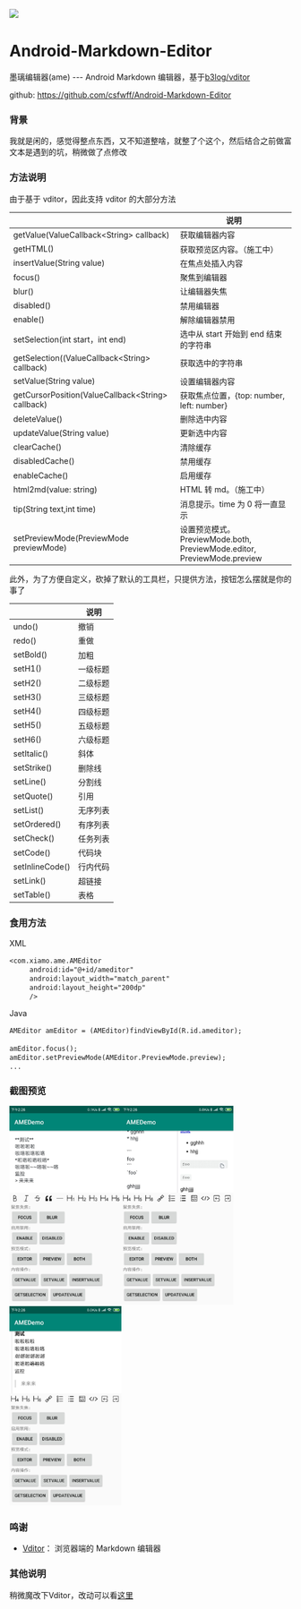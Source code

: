 ![](https://img.hacpai.com/bing/20190803.jpg?imageView2/1/w/960/h/540/interlace/1/q/100) 

# Android-Markdown-Editor

墨璃编辑器(ame) --- Android Markdown 编辑器，基于[b3log/vditor](https://github.com/b3log/vditor)

github: https://github.com/csfwff/Android-Markdown-Editor

### 背景

我就是闲的，感觉得整点东西，又不知道整啥，就整了个这个，然后结合之前做富文本是遇到的坑，稍微做了点修改

### 方法说明

由于基于 vditor，因此支持 vditor 的大部分方法

||说明|
|---|---|
|getValue(ValueCallback&lt;String&gt; callback)|获取编辑器内容|
|getHTML()|获取预览区内容。（施工中）|
|insertValue(String value)|在焦点处插入内容|
|focus()|聚焦到编辑器|
|blur()|让编辑器失焦|
|disabled()|禁用编辑器|
|enable()|解除编辑器禁用|
|setSelection(int start，int end)|选中从 start 开始到 end 结束的字符串|
|getSelection((ValueCallback&lt;String&gt; callback)|获取选中的字符串|
|setValue(String value)|设置编辑器内容|
|getCursorPosition(ValueCallback&lt;String&gt; callback)|获取焦点位置，{top: number, left: number}|
|deleteValue()|删除选中内容|
|updateValue(String value)|更新选中内容|
|clearCache()|清除缓存|
|disabledCache()|禁用缓存|
|enableCache()|启用缓存|
|html2md(value: string)|HTML 转 md。（施工中）|
|tip(String text,int time)|消息提示。time 为 0 将一直显示|
|setPreviewMode(PreviewMode previewMode)|设置预览模式。PreviewMode.both, PreviewMode.editor, PreviewMode.preview|


此外，为了方便自定义，砍掉了默认的工具栏，只提供方法，按钮怎么摆就是你的事了

||说明|
|---|---|
|undo()|撤销|
|redo()|重做|
|setBold()|加粗|
|setH1()|一级标题|
|setH2()|二级标题|
|setH3()|三级标题|
|setH4()|四级标题|
|setH5()|五级标题|
|setH6()|六级标题|
|setItalic()|斜体|
|setStrike()|删除线|
|setLine()|分割线|
|setQuote()|引用|
|setList()|无序列表|
|setOrdered()|有序列表|
|setCheck()|任务列表|
|setCode()|代码块|
|setInlineCode()|行内代码|
|setLink()|超链接|
|setTable()|表格|

### 食用方法

XML

```
<com.xiamo.ame.AMEditor
     android:id="@+id/ameditor"
     android:layout_width="match_parent"
     android:layout_height="200dp"
     />
```

Java

```
AMEditor amEditor = (AMEditor)findViewById(R.id.ameditor);

amEditor.focus();
amEditor.setPreviewMode(AMEditor.PreviewMode.preview);
...
```

### 截图预览
<img src=https://raw.githubusercontent.com/csfwff/Android-Markdown-Editor/03118b63cc9502b387fa453ed9faea0c1d40c5a6/screenshot/1.jpg width=200><img src=https://raw.githubusercontent.com/csfwff/Android-Markdown-Editor/03118b63cc9502b387fa453ed9faea0c1d40c5a6/screenshot/2.jpg width=200><img src=https://raw.githubusercontent.com/csfwff/Android-Markdown-Editor/03118b63cc9502b387fa453ed9faea0c1d40c5a6/screenshot/3.jpg width=200>



### 鸣谢
* [Vditor](https://github.com/b3log/vditor)： 浏览器端的 Markdown 编辑器

### 其他说明
稍微魔改下Vditor，改动可以看[这里](https://github.com/csfwff/vditor)
